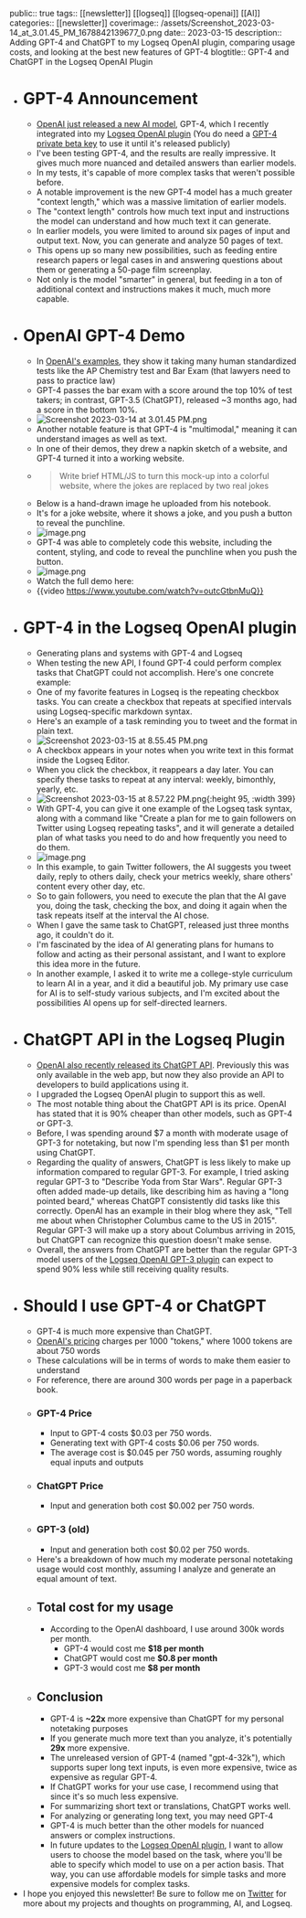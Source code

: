 public:: true
tags:: [[newsletter]] [[logseq]] [[logseq-openai]] [[AI]] 
categories:: [[newsletter]] 
coverimage:: /assets/Screenshot_2023-03-14_at_3.01.45_PM_1678842139677_0.png
date:: 2023-03-15
description:: Adding GPT-4 and ChatGPT to my Logseq OpenAI plugin, comparing usage costs, and looking at the best new features of GPT-4
blogtitle:: GPT-4 and ChatGPT in the Logseq OpenAI Plugin

- # GPT-4 Announcement
	- [OpenAI just released a new AI model](https://openai.com/research/gpt-4), GPT-4, which I recently integrated into my [Logseq OpenAI plugin](https://github.com/briansunter/logseq-plugin-gpt3-openai) (You do need a [GPT-4 private beta key](https://openai.com/waitlist/gpt-4-api) to use it until it's released publicly)
	- I've been testing GPT-4, and the results are really impressive. It gives much more nuanced and detailed answers than earlier models.
	- In my tests, it's capable of more complex tasks that weren't possible before.
	- A notable improvement is the new GPT-4 model has a much greater "context length," which was a massive limitation of earlier models.
	- The "context length" controls how much text input and instructions the model can understand and how much text it can generate.
	- In earlier models, you were limited to around six pages of input and output text. Now, you can generate and analyze 50 pages of text.
	- This opens up so many new possibilities, such as feeding entire research papers or legal cases in and answering questions about them or generating a 50-page film screenplay.
	- Not only is the model "smarter" in general, but feeding in a ton of additional context and instructions makes it much, much more capable.
- # OpenAI GPT-4 Demo
	- In [OpenAI's examples](https://openai.com/research/gpt-4), they show it taking many human standardized tests like the AP Chemistry test and Bar Exam (that lawyers need to pass to practice law)
	- GPT-4 passes the bar exam with a score around the top 10% of test takers; in contrast, GPT-3.5 (ChatGPT), released ~3 months ago, had a score in the bottom 10%.
	- ![Screenshot 2023-03-14 at 3.01.45 PM.png](../assets/Screenshot_2023-03-14_at_3.01.45_PM_1678842139677_0.png)
	- Another notable feature is that GPT-4 is "multimodal," meaning it can understand images as well as text.
	- In one of their demos, they drew a napkin sketch of a website, and GPT-4 turned it into a working website.
	- > Write brief HTML/JS to turn this mock-up into a colorful website, where the jokes are replaced by two real jokes
	- Below is a hand-drawn image he uploaded from his notebook.
	- It's for a joke website, where it shows a joke, and you push a button to reveal the punchline.
	- ![image.png](../assets/image_1678951021142_0.png)
	- GPT-4 was able to completely code this website, including the content, styling, and code to reveal the punchline when you push the button.
	- ![image.png](../assets/image_1678951039164_0.png)
	- Watch the full demo here:
	- {{video https://www.youtube.com/watch?v=outcGtbnMuQ}}
- # GPT-4 in the Logseq OpenAI plugin
	- Generating plans and systems with GPT-4 and Logseq
	- When testing the new API, I found GPT-4 could perform complex tasks that ChatGPT could not accomplish. Here's one concrete example:
	- One of my favorite features in Logseq is the repeating checkbox tasks. You can create a checkbox that repeats at specified intervals using Logseq-specific markdown syntax.
	- Here's an example of a task reminding you to tweet and the format in plain text.
	- ![Screenshot 2023-03-15 at 8.55.45 PM.png](../assets/Screenshot_2023-03-15_at_8.55.45_PM_1678949821181_0.png)
	- A checkbox appears in your notes when you write text in this format inside the Logseq Editor.
	- When you click the checkbox, it reappears a day later. You can specify these tasks to repeat at any interval: weekly, bimonthly, yearly, etc.
	- ![Screenshot 2023-03-15 at 8.57.22 PM.png](../assets/Screenshot_2023-03-15_at_8.57.22_PM_1678949891765_0.png){:height 95, :width 399}
	- With GPT-4, you can give it one example of the Logseq task syntax, along with a  command like "Create a plan for me to gain followers on Twitter using Logseq repeating tasks", and it will generate a detailed plan of what tasks you need to do and how frequently you need to do them.
	- ![image.png](../assets/image_1678950313589_0.png)
	- In this example, to gain Twitter followers, the AI suggests you tweet daily, reply to others daily, check your metrics weekly, share others' content every other day, etc.
	- So to gain followers, you need to execute the plan that the AI gave you, doing the task, checking the box, and doing it again when the task repeats itself at the interval the AI chose.
	- When I gave the same task to ChatGPT, released just three months ago, it couldn't do it.
	- I'm fascinated by the idea of AI generating plans for humans to follow and acting as their personal assistant, and I want to explore this idea more in the future.
	- In another example, I asked it to write me a college-style curriculum to learn AI in a year, and it did a beautiful job. My primary use case for AI is to self-study various subjects, and I'm excited about the possibilities AI opens up for self-directed learners.
- # ChatGPT API in the Logseq Plugin
	- [OpenAI also recently released its ChatGPT API](https://openai.com/blog/introducing-chatgpt-and-whisper-apis). Previously this was only available in the web app, but now they also provide an API to developers to build applications using it.
	- I upgraded the Logseq OpenAI plugin to support this as well.
	- The most notable thing about the ChatGPT API is its price. OpenAI has stated that it is 90% cheaper than other models, such as GPT-4 or GPT-3.
	- Before, I was spending around \$7 a month with moderate usage of GPT-3 for notetaking, but now I'm spending less than \$1 per month using ChatGPT.
	- Regarding the quality of answers, ChatGPT is less likely to make up information compared to regular GPT-3. For example, I tried asking regular GPT-3 to "Describe Yoda from Star Wars". Regular GPT-3 often added made-up details, like describing him as having a "long pointed beard," whereas ChatGPT consistently did tasks like this correctly. OpenAI has an example in their blog where they ask, "Tell me about when Christopher Columbus came to the US in 2015". Regular GPT-3 will make up a story about Columbus arriving in 2015, but ChatGPT can recognize this question doesn't make sense.
	- Overall, the answers from ChatGPT are better than the regular GPT-3 model users of the [Logseq OpenAI GPT-3 plugin](https://github.com/briansunter/logseq-plugin-gpt3-openai) can expect to spend 90% less while still receiving quality results.
- # Should I use GPT-4 or ChatGPT
	- GPT-4 is much more expensive than ChatGPT.
	- [OpenAI's pricing](https://openai.com/pricing) charges per 1000 "tokens," where 1000 tokens are about 750 words
	- These calculations will be in terms of words to make them easier to understand
	- For reference, there are around 300 words per page in a paperback book.
	- ### GPT-4 Price
		- Input to GPT-4 costs $0.03 per 750 words.
		- Generating text with GPT-4 costs $0.06 per 750 words.
		- The average cost is $0.045 per 750 words, assuming roughly equal inputs and outputs
	- ### ChatGPT Price
		- Input and generation both cost $0.002 per 750 words.
	- ### GPT-3 (old)
		- Input and generation both cost $0.02 per 750 words.
	- Here's a breakdown of how much my moderate personal notetaking usage would cost monthly, assuming I analyze and generate an equal amount of text.
	- ## Total cost for my usage
		- According to the OpenAI dashboard, I use around 300k words per month.
			- GPT-4 would cost me **$18 per month**
			- ChatGPT would cost me **$0.8 per month**
			- GPT-3 would cost me **$8 per month**
	- ## Conclusion
		- GPT-4 is **~22x** more expensive than ChatGPT for my personal notetaking purposes
		- If you generate much more text than you analyze, it's potentially **29x** more expensive.
		- The unreleased version of GPT-4 (named "gpt-4-32k"), which supports super long text inputs, is even more expensive, twice as expensive as regular GPT-4.
		- If ChatGPT works for your use case, I recommend using that since it's so much less expensive.
		- For summarizing short text or translations, ChatGPT works well.
		- For analyzing or generating long text, you may need GPT-4
		- GPT-4 is much better than the other models for nuanced answers or complex instructions.
		- In future updates to the [Logseq OpenAI plugin](https://github.com/briansunter/logseq-plugin-gpt3-openai), I want to allow users to choose the model based on the task, where you'll be able to specify which model to use on a per action basis. That way, you can use affordable models for simple tasks and more expensive models for complex tasks.
- I hope you enjoyed this newsletter! Be sure to follow me on [Twitter](https://twitter.com/Bsunter) for more about my projects and thoughts on programming, AI, and Logseq.